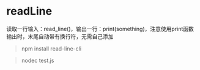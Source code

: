 # readLine
读取一行输入：read_line()，输出一行：print(something)，注意使用print函数输出时，末尾自动带有换行符，无需自己添加

> npm install read-line-cli



> nodec test.js
